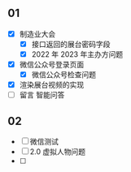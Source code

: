 ## 01

- [x] 制造业大会
	- [x] 接口返回的展台密码字段
	- [x] 2022 年 2023 年主办方问题
- [x] 微信公众号登录页面
	- [x] 微信公众号检查问题
- [x] 渲染展台视频的实现
- [ ] 留言 智能问答

## 02

- [ ] 微信测试
- [ ] 2.0 虚拟人物问题
- [ ] 